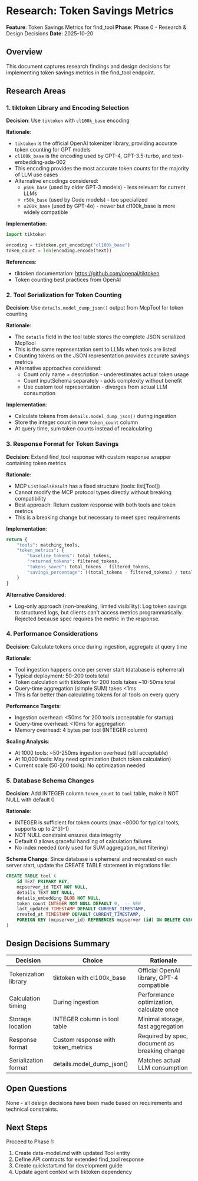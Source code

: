 # Research: Token Savings Metrics

**Feature**: Token Savings Metrics for find_tool
**Phase**: Phase 0 - Research & Design Decisions
**Date**: 2025-10-20

## Overview

This document captures research findings and design decisions for implementing token savings metrics in the find_tool endpoint.

## Research Areas

### 1. tiktoken Library and Encoding Selection

**Decision**: Use `tiktoken` with `cl100k_base` encoding

**Rationale**:
- `tiktoken` is the official OpenAI tokenizer library, providing accurate token counting for GPT models
- `cl100k_base` is the encoding used by GPT-4, GPT-3.5-turbo, and text-embedding-ada-002
- This encoding provides the most accurate token counts for the majority of LLM use cases
- Alternative encodings considered:
  - `p50k_base` (used by older GPT-3 models) - less relevant for current LLMs
  - `r50k_base` (used by Code models) - too specialized
  - `o200k_base` (used by GPT-4o) - newer but cl100k_base is more widely compatible

**Implementation**:
```python
import tiktoken

encoding = tiktoken.get_encoding("cl100k_base")
token_count = len(encoding.encode(text))
```

**References**:
- tiktoken documentation: https://github.com/openai/tiktoken
- Token counting best practices from OpenAI

### 2. Tool Serialization for Token Counting

**Decision**: Use `details.model_dump_json()` output from McpTool for token counting

**Rationale**:
- The `details` field in the tool table stores the complete JSON serialized McpTool
- This is the same representation sent to LLMs when tools are listed
- Counting tokens on the JSON representation provides accurate savings metrics
- Alternative approaches considered:
  - Count only name + description - underestimates actual token usage
  - Count inputSchema separately - adds complexity without benefit
  - Use custom tool representation - diverges from actual LLM consumption

**Implementation**:
- Calculate tokens from `details.model_dump_json()` during ingestion
- Store the integer count in new `token_count` column
- At query time, sum token counts instead of recalculating

### 3. Response Format for Token Savings

**Decision**: Extend find_tool response with custom response wrapper containing token metrics

**Rationale**:
- MCP `ListToolsResult` has a fixed structure (tools: list[Tool])
- Cannot modify the MCP protocol types directly without breaking compatibility
- Best approach: Return custom response with both tools and token metrics
- This is a breaking change but necessary to meet spec requirements

**Implementation**:
```python
return {
    "tools": matching_tools,
    "token_metrics": {
        "baseline_tokens": total_tokens,
        "returned_tokens": filtered_tokens,
        "tokens_saved": total_tokens - filtered_tokens,
        "savings_percentage": ((total_tokens - filtered_tokens) / total_tokens) * 100 if total_tokens > 0 else 0
    }
}
```

**Alternative Considered**:
- Log-only approach (non-breaking, limited visibility): Log token savings to structured logs, but clients can't access metrics programmatically. Rejected because spec requires the metric in the response.

### 4. Performance Considerations

**Decision**: Calculate tokens once during ingestion, aggregate at query time

**Rationale**:
- Tool ingestion happens once per server start (database is ephemeral)
- Typical deployment: 50-200 tools total
- Token calculation with tiktoken for 200 tools takes ~10-50ms total
- Query-time aggregation (simple SUM) takes <1ms
- This is far better than calculating tokens for all tools on every query

**Performance Targets**:
- Ingestion overhead: <50ms for 200 tools (acceptable for startup)
- Query-time overhead: <10ms for aggregation
- Memory overhead: 4 bytes per tool (INTEGER column)

**Scaling Analysis**:
- At 1000 tools: ~50-250ms ingestion overhead (still acceptable)
- At 10,000 tools: May need optimization (batch token calculation)
- Current scale (50-200 tools): No optimization needed

### 5. Database Schema Changes

**Decision**: Add INTEGER column `token_count` to `tool` table, make it NOT NULL with default 0

**Rationale**:
- INTEGER is sufficient for token counts (max ~8000 for typical tools, supports up to 2^31-1)
- NOT NULL constraint ensures data integrity
- Default 0 allows graceful handling of calculation failures
- No index needed (only used for SUM aggregation, not filtering)

**Schema Change**:
Since database is ephemeral and recreated on each server start, update the CREATE TABLE statement in migrations file:
```sql
CREATE TABLE tool (
    id TEXT PRIMARY KEY,
    mcpserver_id TEXT NOT NULL,
    details TEXT NOT NULL,
    details_embedding BLOB NOT NULL,
    token_count INTEGER NOT NULL DEFAULT 0,  -- NEW
    last_updated TIMESTAMP DEFAULT CURRENT_TIMESTAMP,
    created_at TIMESTAMP DEFAULT CURRENT_TIMESTAMP,
    FOREIGN KEY (mcpserver_id) REFERENCES mcpserver (id) ON DELETE CASCADE
)
```

## Design Decisions Summary

| Decision | Choice | Rationale |
|----------|--------|-----------|
| Tokenization library | tiktoken with cl100k_base | Official OpenAI library, GPT-4 compatible |
| Calculation timing | During ingestion | Performance optimization, calculate once |
| Storage location | INTEGER column in tool table | Minimal storage, fast aggregation |
| Response format | Custom response with token_metrics | Required by spec, document as breaking change |
| Serialization format | details.model_dump_json() | Matches actual LLM consumption |

## Open Questions

None - all design decisions have been made based on requirements and technical constraints.

## Next Steps

Proceed to Phase 1:
1. Create data-model.md with updated Tool entity
2. Define API contracts for extended find_tool response
3. Create quickstart.md for development guide
4. Update agent context with tiktoken dependency
